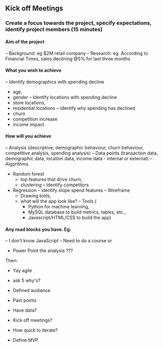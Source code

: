 

## Kick off Meetings

### Create a focus towards the project, specify expectations, identify project members (15 minutes)

#### **Aim** of the project
– Background: 
  eg $2M retail company
– Research: 
  eg. According to Financial Times, sales declining @5% for last three months
  
#### **What** you wish to achieve
– Identify demographics with spending decline
  - age, 
  - gender
– Identify locations with spending decline 
  - store locations, 
  - residential locations
– Identify why spending has declined
  - churn
  - competition increase
  - income impact
  
#### **How** will you achieve
– Analysis (descriptive, demographic behaviour, churn behaviour, competitive analysis, spending analysis)
– Data points (transaction data, demographic data, location data, income data - internal or external)
– Algorithms
  - Random forest 
    - top features that drive churn, 
    - clustering
    – Identify competitors
  - Regression 
    – identify slope spend features
  – Wireframe 
    - Drawing tools, 
    - what will the app look like?
  – Tools (
      - Python for machine learning, 
      - MySQL database to build metrics, tables, etc., 
      - Javascript/HTML/CSS to build the app)

#### Any **road blocks** you have. Eg: 
– I don’t know JavaScript 
– Need to do a course or 
- Power Point the analysis ???


Then:

- Yay agile
- ask 5 why's?

- Defined audience
- Pain points
- Have data?
- Kick off meetings?
- How quick to iterate?
- Define MVP